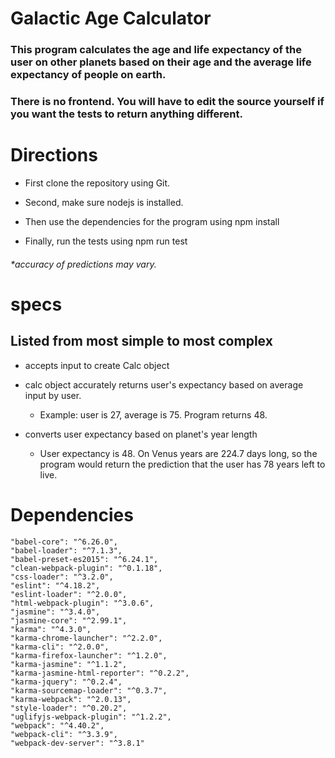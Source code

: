 # Galactic Age Calculator

### This program calculates the age and life expectancy of the user on other planets based on their age and the average life expectancy of people on earth.

### There is no frontend. You will have to edit the source yourself if you want the tests to return anything different. 

# Directions

* First clone the repository using Git.
* Second, make sure nodejs is installed.

* Then use the dependencies for the program using npm install 

* Finally, run the tests using npm run test
###### *accuracy of predictions may vary.

# specs
## Listed from most simple to most complex

* accepts input to create Calc object
    
* calc object accurately returns user's expectancy based on average input by user. 

    * Example: user is 27, average is 75. Program returns 48.

* converts user expectancy based on planet's year length
    * User expectancy is 48. On Venus years are 224.7 days long, so the program would return the prediction that the user has 78 years left to live.


# Dependencies

    "babel-core": "^6.26.0",
    "babel-loader": "^7.1.3",
    "babel-preset-es2015": "^6.24.1",
    "clean-webpack-plugin": "^0.1.18",
    "css-loader": "^3.2.0",
    "eslint": "^4.18.2",
    "eslint-loader": "^2.0.0",
    "html-webpack-plugin": "^3.0.6",
    "jasmine": "^3.4.0",
    "jasmine-core": "^2.99.1",
    "karma": "^4.3.0",
    "karma-chrome-launcher": "^2.2.0",
    "karma-cli": "^2.0.0",
    "karma-firefox-launcher": "^1.2.0",
    "karma-jasmine": "^1.1.2",
    "karma-jasmine-html-reporter": "^0.2.2",
    "karma-jquery": "^0.2.4",
    "karma-sourcemap-loader": "^0.3.7",
    "karma-webpack": "^2.0.13",
    "style-loader": "^0.20.2",
    "uglifyjs-webpack-plugin": "^1.2.2",
    "webpack": "^4.40.2",
    "webpack-cli": "^3.3.9",
    "webpack-dev-server": "^3.8.1"